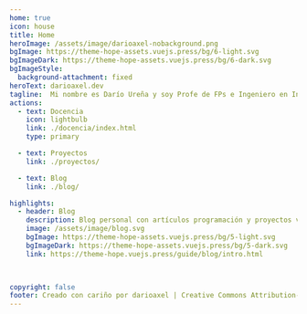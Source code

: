 ```yaml
---
home: true
icon: house
title: Home
heroImage: /assets/image/darioaxel-nobackground.png
bgImage: https://theme-hope-assets.vuejs.press/bg/6-light.svg
bgImageDark: https://theme-hope-assets.vuejs.press/bg/6-dark.svg
bgImageStyle:
  background-attachment: fixed
heroText: darioaxel.dev
tagline:  Mi nombre es Darío Ureña y soy Profe de FPs e Ingeniero en Informática. Este es mi repositorio de documentos para la docucencia que se encuentra... EN CONTRUCCIÓN :-)        
actions:
  - text: Docencia
    icon: lightbulb
    link: ./docencia/index.html
    type: primary

  - text: Proyectos
    link: ./proyectos/

  - text: Blog
    link: ./blog/

highlights:
  - header: Blog
    description: Blog personal con artículos programación y proyectos varios. 
    image: /assets/image/blog.svg
    bgImage: https://theme-hope-assets.vuejs.press/bg/5-light.svg
    bgImageDark: https://theme-hope-assets.vuejs.press/bg/5-dark.svg
    link: https://theme-hope.vuejs.press/guide/blog/intro.html


  
copyright: false
footer: Creado con cariño por darioaxel | Creative Commons Attribution-NonCommercial 4.0 International License
---
```

